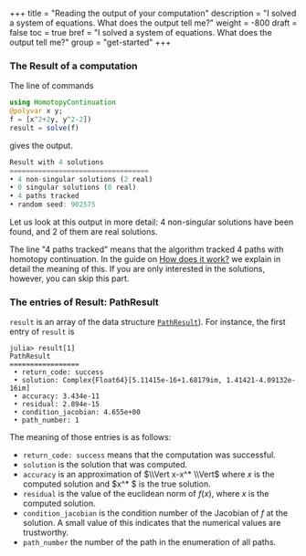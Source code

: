 +++
title = "Reading the output of your computation"
description = "I solved a system of equations. What does the output tell me?"
weight = -800
draft = false
toc = true
bref = "I solved a system of equations. What does the output tell me?"
group = "get-started"
+++

<h3 class="section-head" id="result"><a>The Result of a computation</a></h3>

The line of commands

```julia
using HomotopyContinuation
@polyvar x y;
f = [x^2+2y, y^2-2])
result = solve(f)
```

gives the output.

```julia
Result with 4 solutions
==================================
• 4 non-singular solutions (2 real)
• 0 singular solutions (0 real)
• 4 paths tracked
• random seed: 902575
```

Let us look at this output in more detail: 4 non-singular solutions have been found, and 2 of them are real solutions.

The line "4 paths tracked" means that the algorithm tracked 4 paths with homotopy continuation. In the guide on [How does it work?](how-does-it-work) we explain in detail the meaning of this. If you are only interested in the solutions, however, you can skip this part.

<h3 class="section-head" id="pathresult-entries"><a>The entries of Result: PathResult</a></h3>

`result` is an array of the data structure [`PathResult`](https://www.juliahomotopycontinuation.org/HomotopyContinuation.jl/stable/path_tracker/#PathResult-1)). For instance, the first entry of `result` is

```julia-repl
julia> result[1]
PathResult
=================
 • return_code: success
 • solution: Complex{Float64}[5.11415e-16+1.68179im, 1.41421-4.09132e-16im]
 • accuracy: 3.434e-11
 • residual: 2.894e-15
 • condition_jacobian: 4.655e+00
 • path_number: 1
```

The meaning of those entries is as follows:

* `return_code: success` means that the computation was successful.
* `solution` is the solution that was computed.
* `accuracy` is an approximation of $\\Vert x-x^* \\Vert$ where $x$ is the computed solution and $x^* $ is the true solution.
* `residual` is the value of the euclidean norm of $f(x)$, where $x$ is the computed solution.
* `condition_jacobian` is the condition number of the Jacobian of $f$ at the solution. A small value of this indicates that the numerical values are trustworthy.
* `path_number` the number of the path in the enumeration of all paths.
